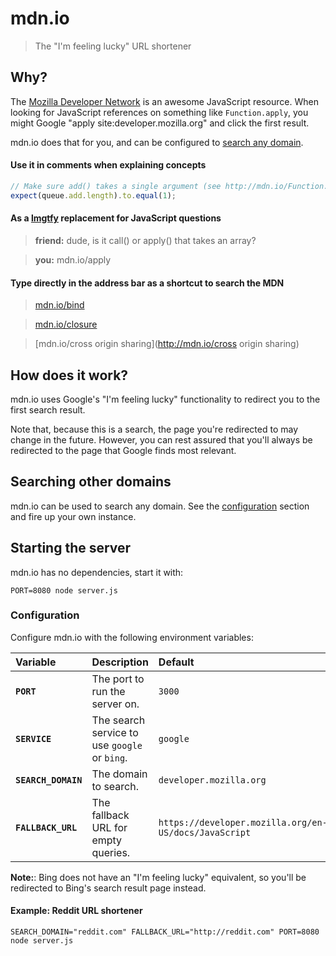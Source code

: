 # mdn.io
> The "I'm feeling lucky" URL shortener

## Why?

The [Mozilla Developer Network] is an awesome JavaScript resource. When looking for JavaScript references on something like `Function.apply`, you might Google "apply site:developer.mozilla.org" and click the first result.

mdn.io does that for you, and can be configured to [search any domain](#searching-other-domains).

#### Use it in comments when explaining concepts

```javascript
// Make sure add() takes a single argument (see http://mdn.io/Function.length)
expect(queue.add.length).to.equal(1);
```

#### As a [lmgtfy] replacement for JavaScript questions

> **friend:** dude, is it call() or apply() that takes an array?

> **you:** mdn.io/apply

#### Type directly in the address bar as a shortcut to search the MDN

> [mdn.io/bind](http://mdn.io/bind)

> [mdn.io/closure](http://mdn.io/closure)

> [mdn.io/cross origin sharing](http://mdn.io/cross origin sharing)


## How does it work?

mdn.io uses Google's "I'm feeling lucky" functionality to redirect you to the first search result.

Note that, because this is a search, the page you're redirected to may change in the future. However, you can rest assured that you'll always be redirected to the page that Google finds most relevant.


## Searching other domains

mdn.io can be used to search any domain. See the [configuration](#configuration) section and fire up your own instance.


## Starting the server

mdn.io has no dependencies, start it with:

`PORT=8080 node server.js`

### Configuration

Configure mdn.io with the following environment variables:

| Variable            | Description                                   | Default                                               |
|:------------------- |:--------------------------------------------- |:----------------------------------------------------- |
| **`PORT`**          | The port to run the server on.                | `3000`                                                |
| **`SERVICE`**       | The search service to use `google` or `bing`. | `google`                                              |
| **`SEARCH_DOMAIN`** | The domain to search.                         | `developer.mozilla.org`                               |
| **`FALLBACK_URL`**  | The fallback URL for empty queries.           | `https://developer.mozilla.org/en-US/docs/JavaScript` |

**Note:**: Bing does not have an "I'm feeling lucky" equivalent, so you'll be redirected to Bing's search result page instead.

#### Example: Reddit URL shortener

`SEARCH_DOMAIN="reddit.com" FALLBACK_URL="http://reddit.com" PORT=8080 node server.js`


[lmgtfy]: http://lmgtfy.com/?q=mdn%20apply
[Mozilla Developer Network]: https://developer.mozilla.org/en-US/
[Google Web Search API]: https://developers.google.com/web-search/docs/